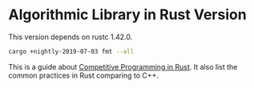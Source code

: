 # Algorithmic Library in Rust Version

This version depends on rustc 1.42.0.

```bash
cargo +nightly-2019-07-03 fmt --all
```

This is a guide about [Competitive Programming in Rust](./competitive-programming-in-rust.md). It also list the common practices in Rust comparing to C++.
